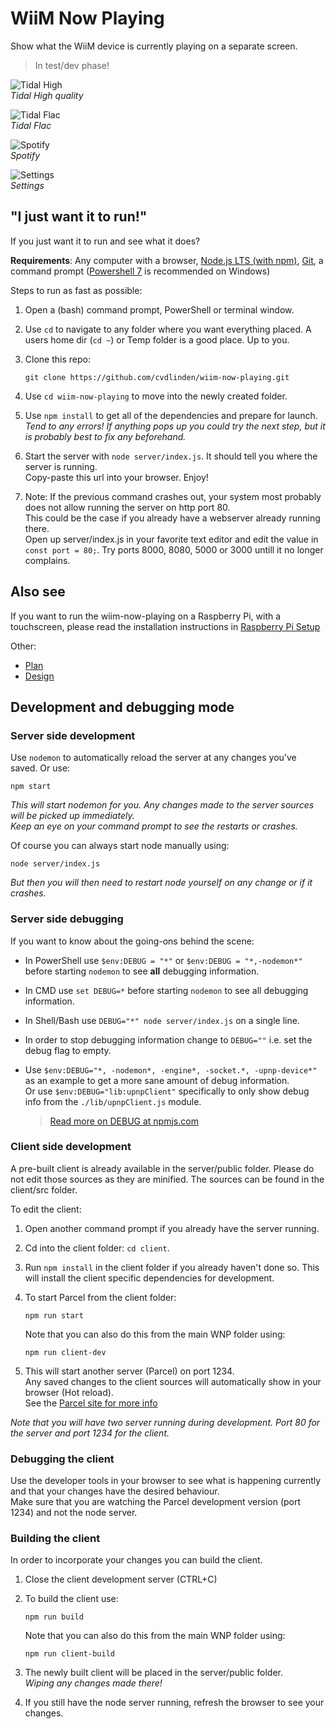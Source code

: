 # WiiM Now Playing

Show what the WiiM device is currently playing on a separate screen.

> In test/dev phase!

![Tidal High](./assets/Screenshot%202024-02-12%20022212.png)  
*Tidal High quality*

![Tidal Flac](./assets/Screenshot%202024-02-12%20023330.png)  
*Tidal Flac*

![Spotify](./assets/Screenshot%202024-02-12%20021656.png)  
*Spotify*

![Settings](./assets/Screenshot%202024-02-12%20021621.png)  
*Settings*

## "I just want it to run!"

If you just want it to run and see what it does?

**Requirements**: Any computer with a browser, [Node.js LTS (with npm)](https://nodejs.org/en), [Git](https://git-scm.com/), a command prompt ([Powershell 7](https://learn.microsoft.com/en-us/powershell/scripting/install/installing-powershell-on-windows) is recommended on Windows)

Steps to run as fast as possible:

1. Open a (bash) command prompt, PowerShell or terminal window.
2. Use ``cd`` to navigate to any folder where you want everything placed. A users home dir (``cd ~``) or Temp folder is a good place. Up to you.
3. Clone this repo:

   ```shell
   git clone https://github.com/cvdlinden/wiim-now-playing.git
   ```

4. Use ``cd wiim-now-playing`` to move into the newly created folder.
5. Use ``npm install`` to get all of the dependencies and prepare for launch.  
   *Tend to any errors! If anything pops up you could try the next step, but it is probably best to fix any beforehand.*
6. Start the server with ``node server/index.js``. It should tell you where the server is running.  
  Copy-paste this url into your browser. Enjoy!  
7. Note: If the previous command crashes out, your system most probably does not allow running the server on http port 80.  
   This could be the case if you already have a webserver already running there.  
   Open up server/index.js in your favorite text editor and edit the value in ``const port = 80;``. Try ports 8000, 8080, 5000 or 3000 untill it no longer complains.

## Also see

If you want to run the wiim-now-playing on a Raspberry Pi, with a touchscreen, please read the installation instructions in [Raspberry Pi Setup](docs/RPi-Setup.md)

Other:

- [Plan](docs/Plan.md)
- [Design](docs/Design.md)

## Development and debugging mode

### Server side development

Use ``nodemon`` to automatically reload the server at any changes you've saved. Or use:

```shell
npm start
```

*This will start nodemon for you. Any changes made to the server sources will be picked up immediately.  
Keep an eye on your command prompt to see the restarts or crashes.*

Of course you can always start node manually using:

```shell
node server/index.js
```

*But then you will then need to restart node yourself on any change or if it crashes.*

### Server side debugging

If you want to know about the going-ons behind the scene:

- In PowerShell use ``$env:DEBUG = "*"`` or ``$env:DEBUG = "*,-nodemon*"`` before starting ``nodemon`` to see **all** debugging information.
- In CMD use ``set DEBUG=*`` before starting ``nodemon`` to see all debugging information.
- In Shell/Bash use ``DEBUG="*" node server/index.js`` on a single line.
- In order to stop debugging information change to ``DEBUG=""`` i.e. set the debug flag to empty.
- Use ``$env:DEBUG="*, -nodemon*, -engine*, -socket.*, -upnp-device*"`` as an example to get a more sane amount of debug information.  
  Or use ``$env:DEBUG="lib:upnpClient"`` specifically to only show debug info from the ``./lib/upnpClient.js`` module.

  > [Read more on DEBUG at npmjs.com](https://www.npmjs.com/package/debug#windows-command-prompt-notes)

### Client side development

A pre-built client is already available in the server/public folder. Please do not edit those sources as they are minified. The sources can be found in the client/src folder.

To edit the client:

1. Open another command prompt if you already have the server running.
2. Cd into the client folder: ``cd client``.
3. Run ``npm install`` in the client folder if you already haven't done so. This will install the client specific dependencies for development.
4. To start Parcel from the client folder:

   ```shell
   npm run start
   ```

   Note that you can also do this from the main WNP folder using:

   ```shell
   npm run client-dev
   ```

5. This will start another server (Parcel) on port 1234.  
   Any saved changes to the client sources will automatically show in your browser (Hot reload).  
   See the [Parcel site for more info](https://parceljs.org/)

*Note that you will have two server running during development. Port 80 for the server and port 1234 for the client.*

### Debugging the client

Use the developer tools in your browser to see what is happening currently and that your changes have the desired behaviour.  
Make sure that you are watching the Parcel development version (port 1234) and not the node server.

### Building the client

In order to incorporate your changes you can build the client.

1. Close the client development server (CTRL+C)
2. To build the client use:

   ```shell
   npm run build
   ```

   Note that you can also do this from the main WNP folder using:

   ```shell
   npm run client-build
   ```

3. The newly built client will be placed in the server/public folder.  
   *Wiping any changes made there!*
4. If you still have the node server running, refresh the browser to see your changes.
